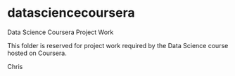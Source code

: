 # datasciencecoursera
Data Science Coursera Project Work

This folder is reserved for project work required by the Data Science course hosted on Coursera.

Chris
